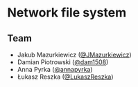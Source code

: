 # Network file system

## Team

* Jakub Mazurkiewicz ([@JMazurkiewicz](https://github.com/JMazurkiewicz))
* Damian Piotrowski ([@dam1508](https://github.com/dam1508))
* Anna Pyrka ([@annapyrka](https://github.com/annapyrka))
* Łukasz Reszka ([@LukaszReszka](https://github.com/LukaszReszka))
